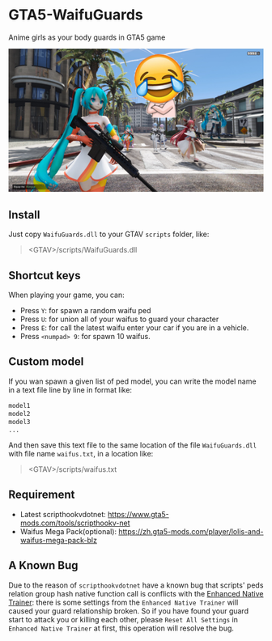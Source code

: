 # GTA5-WaifuGuards

Anime girls as your body guards in GTA5 game

![](./docs/images/cover.png)

## Install

Just copy ``WaifuGuards.dll`` to your GTAV ``scripts`` folder, like:
> &lt;GTAV>/scripts/WaifuGuards.dll

## Shortcut keys

When playing your game, you can:

+ Press ``Y``: for spawn a random waifu ped
+ Press ``U``: for union all of your waifus to guard your character
+ Press ``E``: for call the latest waifu enter your car if you are in a vehicle.
+ Press ``<numpad> 9``: for spawn 10 waifus.

## Custom model

If you wan spawn a given list of ped model, you can write the model name in a text file line by line in format like:

```
model1
model2
model3
...
```

And then save this text file to the same location of the file ``WaifuGuards.dll`` with file name ``waifus.txt``, in a location like:
> &lt;GTAV>/scripts/waifus.txt

## Requirement

+ Latest scripthookvdotnet: https://www.gta5-mods.com/tools/scripthookv-net
+ Waifus Mega Pack(optional): https://zh.gta5-mods.com/player/lolis-and-waifus-mega-pack-blz

## A Known Bug

Due to the reason of ``scripthookvdotnet`` have a known bug that scripts' peds relation group hash native function call is conflicts with the [Enhanced Native Trainer](https://www.gta5-mods.com/scripts/enhanced-native-trainer): there is some settings from the ``Enhanced Native Trainer`` will caused your guard relationship broken. So if you have found your guard start to attack you or killing each other, please ``Reset All Settings`` in ``Enhanced Native Trainer`` at first, this operation will resolve the bug.
